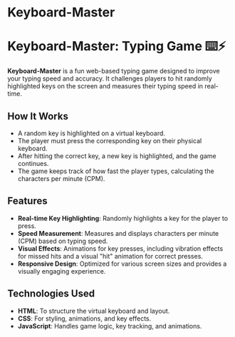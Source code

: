 # Keyboard-Master
# Keyboard-Master: Typing Game ⌨️⚡

**Keyboard-Master** is a fun web-based typing game designed to improve your typing speed and accuracy. It challenges players to hit randomly highlighted keys on the screen and measures their typing speed in real-time.

## How It Works

- A random key is highlighted on a virtual keyboard.
- The player must press the corresponding key on their physical keyboard.
- After hitting the correct key, a new key is highlighted, and the game continues.
- The game keeps track of how fast the player types, calculating the characters per minute (CPM).

## Features

- **Real-time Key Highlighting**: Randomly highlights a key for the player to press.
- **Speed Measurement**: Measures and displays characters per minute (CPM) based on typing speed.
- **Visual Effects**: Animations for key presses, including vibration effects for missed hits and a visual "hit" animation for correct presses.
- **Responsive Design**: Optimized for various screen sizes and provides a visually engaging experience.

## Technologies Used

- **HTML**: To structure the virtual keyboard and layout.
- **CSS**: For styling, animations, and key effects.
- **JavaScript**: Handles game logic, key tracking, and animations.
